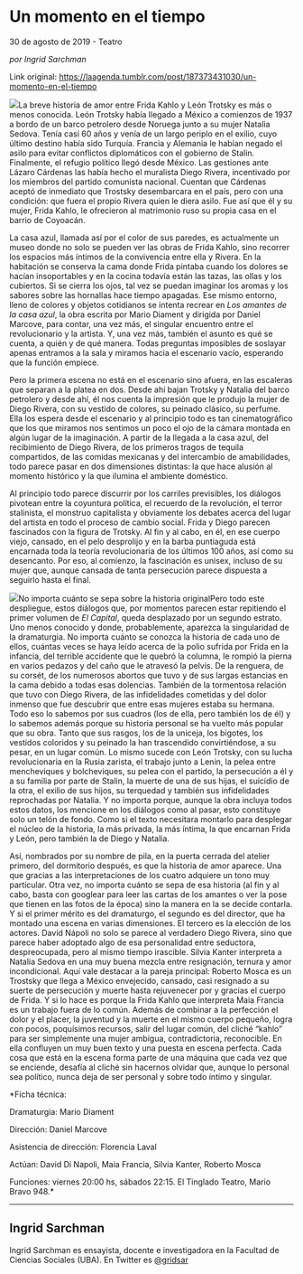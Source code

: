# Un momento en el tiempo



30 de agosto de 2019 - Teatro

_por Ingrid Sarchman_

Link original: https://laagenda.tumblr.com/post/187373431030/un-momento-en-el-tiempo

![](https://64.media.tumblr.com/8e88b7399664e71f1a142a926e09e2ed/012bdf17e49e2bf7-7e/s500x750/5359c9e29cc6d3eb7e69482bbe81ffc183c00e54.jpg)La breve historia de amor entre Frida Kahlo y León Trotsky es más o menos conocida. León Trotsky había llegado a México a comienzos de 1937 a bordo de un barco petrolero desde Noruega junto a su mujer Natalia Sedova. Tenía casi 60 años y venía de un largo periplo en el exilio, cuyo último destino había sido Turquía. Francia y Alemania le habían negado el asilo para evitar conflictos diplomáticos con el gobierno de Stalin. Finalmente, el refugio político llegó desde México. Las gestiones ante Lázaro Cárdenas las había hecho el muralista Diego Rivera, incentivado por los miembros del partido comunista nacional. Cuentan que Cárdenas aceptó de inmediato que Trostsky desembarcara en el país, pero con una condición: que fuera el propio Rivera quien le diera asilo. Fue así que él y su mujer, Frida Kahlo, le ofrecieron al matrimonio ruso su propia casa en el barrio de Coyoacán. 


La casa azul, llamada así por el color de sus paredes, es actualmente un museo donde no solo se pueden ver las obras de Frida Kahlo, sino recorrer los espacios más íntimos de la convivencia entre ella y Rivera. En la habitación se conserva la cama donde Frida pintaba cuando los dolores se hacían insoportables y en la cocina todavía están las tazas, las ollas y los cubiertos. Si se cierra los ojos, tal vez se puedan imaginar los aromas y los sabores sobre las hornallas hace tiempo apagadas. Ese mismo entorno, lleno de colores y objetos cotidianos se intenta recrear en *Los amantes de la casa azul*, la obra escrita por Mario Diament y dirigida por Daniel Marcove, para contar, una vez más, el singular encuentro entre el revolucionario y la artista. Y, una vez más, también el asunto es qué se cuenta, a quién y de qué manera. Todas preguntas imposibles de soslayar apenas entramos a la sala y miramos hacia el escenario vacío, esperando que la función empiece. 


Pero la primera escena no está en el escenario sino afuera, en las escaleras que separan a la platea en dos. Desde ahí bajan Trotsky y Natalia del barco petrolero y desde ahí, él nos cuenta la impresión que le produjo la mujer de Diego Rivera, con su vestido de colores, su peinado clásico, su perfume. Ella los espera desde el escenario y al principio todo es tan cinematográfico que los que miramos nos sentimos un poco el ojo de la cámara montada en algún lugar de la imaginación. A partir de la llegada a la casa azul, del recibimiento de Diego Rivera, de los primeros tragos de tequila compartidos, de las comidas mexicanas y del intercambio de amabilidades, todo parece pasar en dos dimensiones distintas: la que hace alusión al momento histórico y la que ilumina el ambiente doméstico. 


Al principio todo parece discurrir por los carriles previsibles, los diálogos pivotean entre la coyuntura política, el recuerdo de la revolución, el terror stalinista, el monstruo capitalista y obviamente los debates acerca del lugar del artista en todo el proceso de cambio social. Frida y Diego parecen fascinados con la figura de Trotsky. Al fin y al cabo, en él, en ese cuerpo viejo, cansado, en el pelo desprolijo y en la barba puntiaguda está encarnada toda la teoría revolucionaria de los últimos 100 años, así como su desencanto. Por eso, al comienzo, la fascinación es unisex, incluso de su mujer que, aunque cansada de tanta persecución parece dispuesta a seguirlo hasta el final.


![](https://64.media.tumblr.com/8e88b7399664e71f1a142a926e09e2ed/012bdf17e49e2bf7-7e/s500x750/5359c9e29cc6d3eb7e69482bbe81ffc183c00e54.jpg)No importa cuánto se sepa sobre la historia originalPero todo este despliegue, estos diálogos que, por momentos parecen estar repitiendo el primer volumen de *El Capital*, queda desplazado por un segundo estrato. Uno menos conocido y donde, probablemente, aparezca la singularidad de la dramaturgia. No importa cuánto se conozca la historia de cada uno de ellos, cuántas veces se haya leído acerca de la polio sufrida por Frida en la infancia, del terrible accidente que le quebró la columna, le rompió la pierna en varios pedazos y del caño que le atravesó la pelvis. De la renguera, de su corsét, de los numerosos abortos que tuvo y de sus largas estancias en la cama debido a todas esas dolencias. También de la tormentosa relación que tuvo con Diego Rivera, de las infidelidades cometidas y del dolor inmenso que fue descubrir que entre esas mujeres estaba su hermana. Todo eso lo sabemos por sus cuadros (los de ella, pero también los de él) y lo sabemos además porque su historia personal se ha vuelto más popular que su obra. Tanto que sus rasgos, los de la uniceja, los bigotes, los vestidos coloridos y su peinado la han trascendido convirtiéndose, a su pesar, en un lugar común. Lo mismo sucede con León Trotsky, con su lucha revolucionaria en la Rusia zarista, el trabajo junto a Lenin, la pelea entre mencheviques y bolcheviques, su pelea con el partido, la persecución a él y a su familia por parte de Stalin, la muerte de una de sus hijas, el suicidio de la otra, el exilio de sus hijos, su terquedad y también sus infidelidades reprochadas por Natalia. Y no importa porque, aunque la obra incluya todos estos datos, los mencione en los diálogos como al pasar, esto constituye solo un telón de fondo. Como si el texto necesitara montarlo para desplegar el núcleo de la historia, la más privada, la más íntima, la que encarnan Frida y León, pero también la de Diego y Natalia.


Así, nombrados por su nombre de pila, en la puerta cerrada del atelier primero, del dormitorio después, es que la historia de amor aparece. Una que gracias a las interpretaciones de los cuatro adquiere un tono muy particular. Otra vez, no importa cuánto se sepa de esa historia (al fin y al cabo, basta con googlear para leer las cartas de los amantes o ver la pose que tienen en las fotos de la época) sino la manera en la se decide contarla. Y si el primer mérito es del dramaturgo, el segundo es del director, que ha montado una escena en varias dimensiones. El tercero es la elección de los actores. David Nápoli no solo se parece al verdadero Diego Rivera, sino que parece haber adoptado algo de esa personalidad entre seductora, despreocupada, pero al mismo tiempo irascible. Silvia Kanter interpreta a Natalia Sedova en una muy buena mezcla entre resignación, ternura y amor incondicional. Aquí vale destacar a la pareja principal: Roberto Mosca es un Trostsky que llega a México envejecido, cansado, casi resignado a su suerte de persecución y muerte hasta rejuvenecer por y gracias el cuerpo de Frida. Y si lo hace es porque la Frida Kahlo que interpreta Maia Francia es un trabajo fuera de lo común. Además de combinar a la perfección el dolor y el placer, la juventud y la muerte en el mismo cuerpo pequeño, logra con pocos, poquísimos recursos, salir del lugar común, del cliché “kahlo” para ser simplemente una mujer ambigua, contradictoria, reconocible. En ella confluyen un muy buen texto y una puesta en escena perfecta. Cada cosa que está en la escena forma parte de una máquina que cada vez que se enciende, desafía al cliché sin hacernos olvidar que, aunque lo personal sea político, nunca deja de ser personal y sobre todo íntimo y singular.


  
  
*Ficha técnica:  

Dramaturgia: Mario Diament  

Dirección: Daniel Marcove  

Asistencia de dirección: Florencia Laval  

Actúan: David Di Napoli, Maia Francia, Silvia Kanter, Roberto Mosca  

Funciones: viernes 20:00 hs, sábados 22:15. El Tinglado Teatro, Mario Bravo 948.* 



---

 Ingrid Sarchman
----------------

 Ingrid Sarchman es ensayista, docente e investigadora en la Facultad de Ciencias Sociales (UBA). En Twitter es [@gridsar](https://twitter.com/gridsar) 

